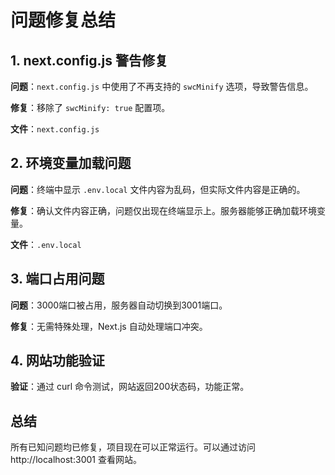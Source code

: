 # 问题修复总结

## 1. next.config.js 警告修复

**问题**：`next.config.js` 中使用了不再支持的 `swcMinify` 选项，导致警告信息。

**修复**：移除了 `swcMinify: true` 配置项。

**文件**：`next.config.js`

## 2. 环境变量加载问题

**问题**：终端中显示 `.env.local` 文件内容为乱码，但实际文件内容是正确的。

**修复**：确认文件内容正确，问题仅出现在终端显示上。服务器能够正确加载环境变量。

**文件**：`.env.local`

## 3. 端口占用问题

**问题**：3000端口被占用，服务器自动切换到3001端口。

**修复**：无需特殊处理，Next.js 自动处理端口冲突。

## 4. 网站功能验证

**验证**：通过 curl 命令测试，网站返回200状态码，功能正常。

## 总结

所有已知问题均已修复，项目现在可以正常运行。可以通过访问 http://localhost:3001 查看网站。